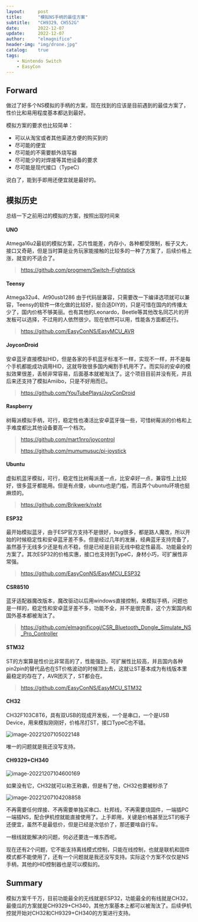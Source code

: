 ```yaml
---
layout:     post
title:      "模拟NS手柄的最佳方案"
subtitle:   "CH9329、CH552G"
date:       2022-12-07
update:     2022-12-07
author:     "elmagnifico"
header-img: "img/drone.jpg"
catalog:    true
tags:
    - Nintendo Switch
    - EasyCon
---
```


## Forward

做过了好多个NS模拟的手柄的方案，现在找到的应该是目前遇到的最佳方案了，性价比和易用程度基本都达到最好。

模拟方案的要求也比较简单：

- 可以从淘宝或者其他渠道方便的购买到的
- 尽可能的便宜
- 尽可能的不需要额外烧写器
- 尽可能少的对焊接等其他设备的要求
- 尽可能是现代接口（TypeC）

说白了，能到手即用还便宜就是最好的。



## 模拟历史

总结一下之前用过的模拟的方案，按照出现时间来



#### UNO

Atmega16u2最初的模拟方案，芯片性能差，内存小，各种都受限制，板子又大，接口又奇葩，但是当时算是业务玩家能接触的比较多的一种了方案了，后续价格上涨，就变的不适合了。

> https://github.com/progmem/Switch-Fightstick



#### Teensy

Atmega32u4、At90usb1286 由于代码层兼容，只需要改一下编译选项就可以兼容，Teensy的软件一体化做的比较好，挺合适DIY的，只是可惜在国内的传播太少了，国内价格不够美丽。也有其他的Leonardo，Beetle等其他改名同芯片的开发板可以选择，不过用的人依然很少。现在依然可以用，性能各方面都还行。

> https://github.com/EasyConNS/EasyMCU_AVR



#### JoyconDroid

安卓蓝牙直接模拟HID，但是各家的手机蓝牙标准不一样，实现不一样，并不是每个手机都能成功调用HID，这就导致很多国内阉割手机用不了。而实际的安卓的模拟效果很差，丢帧非常容易，后面基本就被淘汰了。这个项目目前并没有死，并且后来还支持了模拟Amiibo，只是不好用而已。

> https://github.com/YouTubePlays/JoyConDroid



#### Raspberry

树莓派模拟手柄，可行，稳定性也凑活比安卓蓝牙强一些，可惜树莓派的价格和上手难度都比其他设备要高一个档次。

> https://github.com/mart1nro/joycontrol
>
> https://github.com/mumumusuc/pi-joystick



#### Ubuntu

虚拟机蓝牙模拟，可行，稳定性比树莓派差一点，比安卓好一点，兼容性上比较好，很多蓝牙都能用。但是有点傻，ubuntu也是门槛，而且弄个ubuntu环境也挺麻烦的。

> https://github.com/Brikwerk/nxbt



#### ESP32

最开始模拟蓝牙，由于ESP官方支持不是很好，bug很多，都是路人魔改，所以开始的时候稳定性和安卓蓝牙差不多。但是经过几年的发展，经典蓝牙支持完备了，虽然基于无线多少还是有点不稳，但是已经是目前无线中稳定性最高、功能最全的方案了。其次ESP32的价格实惠，接口也支持到TypeC，身材小巧，可扩展性非常强。

> https://github.com/EasyConNS/EasyMCU_ESP32



#### CSR8510

蓝牙适配器魔改版本，魔改驱动以后用windows直接控制，来模拟手柄，问题也是一样的，稳定性和安卓蓝牙差不多，功能不全，并不是很完善，这个方案国内和国外基本都被淘汰了。

> https://github.com/elmagnificogi/CSR_Bluetooth_Dongle_Simulate_NS_Pro_Controller



#### STM32

ST的方案算是性价比非常高的了，性能强劲，可扩展性比较高，并且国内各种pin2pin的替代品也在ST价格波动的时候顶上去，这就让ST基本成为有线版本里最稳定的存在了，AVR团灭了，ST都会在。

> https://github.com/EasyConNS/EasyMCU_STM32



#### CH32

CH32F103C8T6，具有双USB的现成开发板，一个是串口，一个是USB Device，用来模拟刚刚好，价格吊打ST，接口TypeC也不错。

![image-20221207105022148](http://img.elmagnifico.tech:9514/static/upload/elmagnifico/202212071050245.png)

唯一的问题就是我还没写支持。



#### CH9329+CH340

![image-20221207104600169](http://img.elmagnifico.tech:9514/static/upload/elmagnifico/202212071046293.png)

如果没有它，CH32就可以称王称霸，但是有了他，CH32也要被秒杀了

![image-20221207104208858](http://img.elmagnifico.tech:9514/static/upload/elmagnifico/202212071042007.png)

不再需要任何焊接、不再需要单独买串口、杜邦线，不再需要烧固件，一端插PC一端插NS，配合伊机控就能直接使用了。上手即用，关键是价格甚至比ST的板子还便宜，虽然不是最低价，但是已经是次低价了，那还要啥自行车。

一根线就能解决的问题，何必还要连一堆东西呢。

现在还有2个问题，它不能支持离线模式控制，只能在线控制，也就是联机和固件模式都不能使用了，还有一个问题就是我还没写支持。实际这个方案不仅仅是NS手柄，其他的HID控制器也是可以模拟的。



## Summary

模拟方案千千万，目前功能最全的无线就是ESP32，功能最全的有线就是CH32，最傻瓜的方案就是CH9329+CH340，其他方案基本上都可以被淘汰了。后续伊机控就开始对CH32和CH9329+CH340的方案进行支持。
